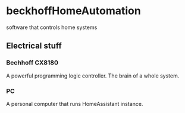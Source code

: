 # beckhoffHomeAutomation
software that controls home systems

## Electrical stuff

### Bechhoff CX8180
A powerful programming logic controller. The brain of a whole system.

### PC
A personal computer that runs HomeAssistant instance.
